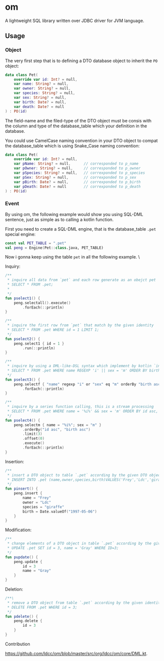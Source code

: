 # om

A lightweight SQL library written over JDBC driver for JVM language. 

## Usage

### Object

The very first step that is to defining a DTO database object to inherit the `PO` object: 

```kotlin
data class Pet(
    override var id: Int? = null,
    var name: String? = null,
    var owner: String? = null,
    var species: String? = null,
    var sex: String? = null,
    var birth: Date? = null,
    var death: Date? = null
) : PO(id)
```

The field-name and the filed-type of the DTO object must be consis with the column and type of 
the database_table which your definition in the database.

You could use CamelCase naming convention in your DTO object to compat the database_table which is
using Snake_Case naming convention:

```kotlin
data class Pet(
    override var id: Int? = null,
    var pName: String? = null,      // corresponded to p_name
    var pOwner: String? = null,     // corresponded to p_owner
    var pSpecies: String? = null,   // correxponded to p_species
    var pSex: String? = null,       // correxponded to p_sex   
    var pBirth: Date? = null,       // correxponded to p_birth   
    var pDeath: Date? = null        // correxponded to p_death   
) : PO(id)
```

### Event

By using om, the following example would show you using SQL-DML sentence, just as simple as to
calling a kotlin function.

First you need to create a SQL-DML engine, that is the database_table `.pet` special engine:

```kotlin
const val PET_TABLE = ".pet"
val peng = Engine(Pet::class.java, PET_TABLE)
```

Now i gonna keep using the table `pet` in all the following example. \

Inquiry:

```kotlin
/**
 * inquire all data from `pet` and each row generate as an obejct pet
 * SELECT * FROM .pet;
 * 
 */
fun pselect1() {
    peng.selectall().execute()
        .forEach(::println)
}

/**
 * inquire the first row from `pet` that match by the given identity
 * SELECT * FROM .pet WHERE id = 1 LIMIT 1;
 */
fun pselect2() {
    peng.select1 { id = 1 }
        .run(::println)
}

/**
 * inquire by using a DML-like-DSL syntax which implement by kotlin `infix` function
 * SELECT * FROM .pet WHERE name REGEXP 'i' || sex = 'm' ORDER BY birth asc LIMIT 3 OFFSET 0;
 */
fun pselect3() {
    peng.selectf { "name" regexp "i" or "sex" eq "m" orderBy "birth asc" limit 3 offset 0 }
        .forEach(::println)
}

/**
 * inquire by a series function calling, this is a stream processing
 * SELECT * FROM .pet WHERE name = '%i%' && sex = 'm' ORDER BY id asc, birth asc LIMIT 3 OFFSET 0;
 */
fun pselect4() {
    peng.selectm { name = "%i%"; sex = "m" }
        .orderBy("id asc", "birth asc")
        .limit(3)
        .offset(0)
        .execute()
        .forEach(::println)
}
```

Insertion:

```kotlin
/**
 * insert a DTO object to table `.pet` according by the given DTO object
 * INSERT INTO .pet (name,owner,species,birth)VALUES('Frey','Ldc','giraffe','1997-05-06');
 */
fun pinsert() {
    peng.insert {
        name = "Frey"
        owner = "Ldc"
        species = "giraffe"
        birth = Date.valueOf("1997-05-06")
    }
}
```

Modification:

```kotlin
/**
 * change elements of a DTO object in table `.pet` according by the givien identity
 * UPDATE .pet SET id = 3, name = 'Gray' WHERE ID=3;
 */
fun pupdate() {
    peng.update {
        id = 3
        name = "Gray"
    }
}
```


Deletion:

```kotlin
/**\
 * remove a DTO object from table `.pet` according by the given identity 
 * DELETE FROM .pet WHERE id = 3;
 */
fun pdelete() {
    peng.delete {
        id = 3
    }
}
```

Contribution

https://github.com/ldcc/om/blob/master/src/org/ldcc/om/core/DML.kt.
